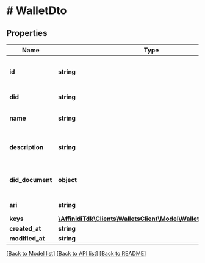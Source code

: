 # # WalletDto

## Properties

Name | Type | Description | Notes
------------ | ------------- | ------------- | -------------
**id** | **string** | id of the wallet in uuidV4 format | [optional]
**did** | **string** | did of the wallet | [optional]
**name** | **string** | The name of the wallet | [optional]
**description** | **string** | The description of the wallet | [optional]
**did_document** | **object** | did document of the wallet | [optional]
**ari** | **string** | ARI of the wallet | [optional]
**keys** | [**\AffinidiTdk\Clients\WalletsClient\Model\WalletDtoKeysInner[]**](WalletDtoKeysInner.md) |  | [optional]
**created_at** | **string** |  | [optional]
**modified_at** | **string** |  | [optional]

[[Back to Model list]](../../README.md#models) [[Back to API list]](../../README.md#endpoints) [[Back to README]](../../README.md)
